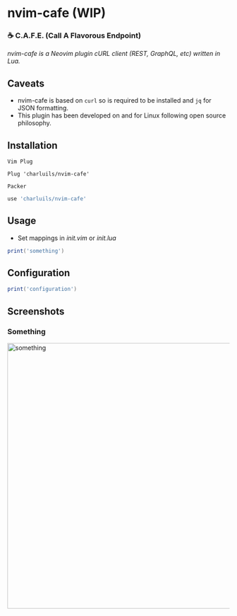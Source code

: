# nvim-cafe (WIP)
### :coffee: C.A.F.E. (Call A Flavorous Endpoint)
*nvim-cafe is a Neovim plugin cURL client (REST, GraphQL, etc) written in Lua.*

## Caveats
- nvim-cafe is based on `curl` so is required to be installed and `jq` for JSON formatting. 
- This plugin has been developed on and for Linux following open source philosophy.

## Installation
`Vim Plug`
```vim
Plug 'charluils/nvim-cafe'
```
`Packer`
```lua
use 'charluils/nvim-cafe'
```

## Usage
- Set mappings in *init.vim* or *init.lua*
```lua
print('something')
```

## Configuration
```lua
print('configuration')
```

## Screenshots
### Something

<img src="" alt="something" style="width:600px;"/>
